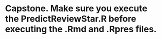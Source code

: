 # Capstone. Make sure you execute the PredictReviewStar.R before executing the .Rmd and .Rpres files.

